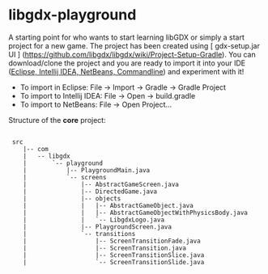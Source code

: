 # libgdx-playground
A starting point for who wants to start learning libGDX or simply a start project for a new game.
The project has been created using [ gdx-setup.jar UI ] (https://github.com/libgdx/libgdx/wiki/Project-Setup-Gradle).
You can download/clone the project and you are ready to import it into your IDE ([Eclipse, Intellij IDEA, NetBeans, Commandline](https://github.com/libgdx/libgdx/wiki/Setting-up-your-Development-Environment-%28Eclipse%2C-Intellij-IDEA%2C-NetBeans%29)) and experiment with it!

 - To import in Eclipse: File -> Import -> Gradle -> Gradle Project
 - To import to Intellij IDEA: File -> Open -> build.gradle
 - To import to NetBeans: File -> Open Project...


Structure of the **core** project:

```

 src
    |-- com
    |   -- libgdx
    |       `-- playground
    |           |-- PlaygroundMain.java
    |           `-- screens
    |               |-- AbstractGameScreen.java
    |               |-- DirectedGame.java
    |               |-- objects
    |               |   |-- AbstractGameObject.java
    |               |   |-- AbstractGameObjectWithPhysicsBody.java
    |               |   `-- LibgdxLogo.java
    |               |-- PlaygroundScreen.java
    |               `-- transitions
    |                   |-- ScreenTransitionFade.java
    |                   |-- ScreenTransition.java
    |                   |-- ScreenTransitionSlice.java
    |                   `-- ScreenTransitionSlide.java

```





